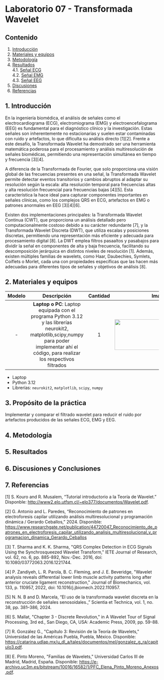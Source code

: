 # Laboratorio 07 - Transformada Wavelet
## Contenido
1. [Introducción](#id1)
2. [Materiales y equipos](#id2)
3. [Metodología](#id3)<br>
4. [Resultados](#id4)<br>
  4.1. [Señal ECG](#id5)<br>
  4.2. [Señal EMG](#id6)<br>
  4.3. [Señal EEG](#id7)<br>
5. [Discusiones](#id8)
6. [Referencias](#id9)


## 1. Introducción <a name="id1"></a>

En la ingeniería biomédica, el análisis de señales como el electrocardiograma (ECG), electromiograma (EMG) y electroencefalograma (EEG) es fundamental para el diagnóstico clínico y la investigación. Estas señales son inherentemente no estacionarias y suelen estar contaminadas con ruido y artefactos, lo que dificulta su análisis directo [1][2]. Frente a este desafío, la Transformada Wavelet ha demostrado ser una herramienta matemática poderosa para el procesamiento y análisis multiresolución de señales biomédicas, permitiendo una representación simultánea en tiempo y frecuencia [3][4].

A diferencia de la Transformada de Fourier, que solo proporciona una visión global de las frecuencias presentes en una señal, la Transformada Wavelet permite detectar eventos transitorios y cambios abruptos al adaptar su resolución según la escala: alta resolución temporal para frecuencias altas y alta resolución frecuencial para frecuencias bajas [4][5]. Esta característica la hace ideal para capturar componentes importantes en señales clínicas, como los complejos QRS en ECG, artefactos en EMG o patrones anormales en EEG [3][4][6].

Existen dos implementaciones principales: la Transformada Wavelet Continua (CWT), que proporciona un análisis detallado pero computacionalmente costoso debido a su carácter redundante [7], y la Transformada Wavelet Discreta (DWT), que utiliza escalas y posiciones discretas, permitiendo una representación más eficiente y adecuada para procesamiento digital [8]. La DWT emplea filtros pasaaltos y pasabajos para dividir la señal en componentes de alta y baja frecuencia, facilitando su descomposición jerárquica en distintos niveles de resolución [1]. Además, existen múltiples familias de wavelets, como Haar, Daubechies, Symlets, Coiflets o Morlet, cada una con propiedades específicas que las hacen más adecuadas para diferentes tipos de señales y objetivos de análisis [8].

## 2. Materiales y equipos <a name="id2"></a>
<div align="center">

|  **Modelo**  | **Descripción** | **Cantidad** | **Imagen** |
|:------------:|:---------------:|:------------:|:----------:|
|-|**Laptop o PC**: Laptop equipada con el programa Python 3.12 y las librerías neurokit2, matplotlib,scipy,numpy para poder implementar ahí el código, para realizar los respectivos filtrados|1|<image width="300" height="100" src="https://eu-images.contentstack.com/v3/assets/blt07f68461ccd75245/blte12a184fec085629/6706c29adabd3cb01a7aff9c/Python-logo-1716x965_-_2024-10-09.jpg?width=1280&auto=webp&quality=95&format=jpg&disable=upscale">|

</div>

- Laptop
- Python 3.12
- Librerías: `neurokit2`, `matplotlib`, `scipy`, `numpy`

## 3. Propósito de la práctica <a name="id3"></a>
Implementar y comparar el filtrado wavelet para reducir el ruido por artefactos producidos de las señales ECG, EMG y EEG.

## 4. Metodología <a name="id4"></a>

## 5. Resultados <a name="id5"></a>


## 6. Discusiones y Conclusiones <a name="id6"></a>

## 7. Referencias <a name="id7"></a>

[1] S. Kouro and R. Musalem, “Tutorial introductorio a la Teoría de Wavelet.” Disponble: http://www2.elo.utfsm.cl/~elo377/documentos/Wavelet.pdf.

[2] G. Antonio and L. Paredes, “Reconocimiento de patrones en electroforesis capilar utilizando análisis multiresolucional y programación dinámica / Gerardo Ceballos,” 2024. Disponible: https://www.researchgate.net/publication/44720047_Reconocimiento_de_patrones_en_electroforesis_capilar_utilizando_analisis_multiresolucional_y_programacion_dinamica_Gerardo_Ceballos

[3] T. Sharma and K. K. Sharma, "QRS Complex Detection in ECG Signals Using the Synchrosqueezed Wavelet Transform," IETE Journal of Research, vol. 62, no. 6, pp. 885-892, Nov.-Dec. 2016, doi: 10.1080/03772063.2016.1221744.

[4] P. Zandiyeh, L. R. Parola, B. C. Fleming, and J. E. Beveridge, "Wavelet analysis reveals differential lower limb muscle activity patterns long after anterior cruciate ligament reconstruction," Journal of Biomechanics, vol. 133, p. 110957, 2022, doi: 10.1016/j.jbiomech.2022.110957.

[5] N. N. B and D. Marcela, “El uso de la transformada wavelet discreta en la reconstrucción de señales senosoidales.,” Scientia et Technica, vol. 1, no. 38, pp. 381–386, 2024‌‌.

[6] S. Mallat, "Chapter 3 - Discrete Revolution," in A Wavelet Tour of Signal Processing, 3rd ed., San Diego, CA, USA: Academic Press, 2009, pp. 59-88.

[7] R. González G., "Capítulo 3: Revisión de la Teoría de Wavelets," Universidad de las Américas Puebla, Puebla, México. Disponible: https://catarina.udlap.mx/u_dl_a/tales/documentos/mel/gonzalez_g_ra/capitulo3.pdf.

[8]  E. Pinto Moreno, "Familias de Wavelets," Universidad Carlos III de Madrid, Madrid, España. Disponible: https://e-archivo.uc3m.es/bitstream/10016/16582/1/PFC_Elena_Pinto_Moreno_Anexos.pdf. 
